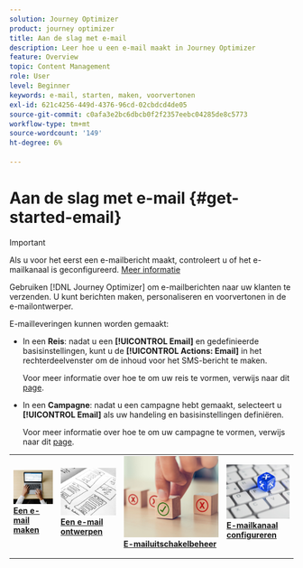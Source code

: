```yaml
---
solution: Journey Optimizer
product: journey optimizer
title: Aan de slag met e-mail
description: Leer hoe u een e-mail maakt in Journey Optimizer
feature: Overview
topic: Content Management
role: User
level: Beginner
keywords: e-mail, starten, maken, voorvertonen
exl-id: 621c4256-449d-4376-96cd-02cbdcd4de05
source-git-commit: c0afa3e2bc6dbcb0f2f2357eebc04285de8c5773
workflow-type: tm+mt
source-wordcount: '149'
ht-degree: 6%

---
```


# Aan de slag met e-mail {#get-started-email}

>[!IMPORTANT]
>
>Als u voor het eerst een e-mailbericht maakt, controleert u of het e-mailkanaal is geconfigureerd. [Meer informatie](email-settings.md)

Gebruiken [!DNL Journey Optimizer] om e-mailberichten naar uw klanten te verzenden. U kunt berichten maken, personaliseren en voorvertonen in de e-mailontwerper.

E-mailleveringen kunnen worden gemaakt:

* In een **Reis**: nadat u een **[!UICONTROL Email]** en gedefinieerde basisinstellingen, kunt u de **[!UICONTROL Actions: Email]** in het rechterdeelvenster om de inhoud voor het SMS-bericht te maken.

   Voor meer informatie over hoe te om uw reis te vormen, verwijs naar dit [page](../building-journeys/journey-gs.md).

* In een **Campagne**: nadat u een campagne hebt gemaakt, selecteert u **[!UICONTROL Email]** als uw handeling en basisinstellingen definiëren.

   Voor meer informatie over hoe te om uw campagne te vormen, verwijs naar dit [page](../campaigns/create-campaign.md#configure).

<table style="table-layout:fixed"><tr style="border: 0;">
<td>
<a href="create-email.md">
<img alt="Lood" src="../assets/do-not-localize/email-create.jpeg">
</a>
<div><a href="create-email.md"><strong>Een e-mail maken</strong>
</div>
<p>
</td>
<td>
<a href="get-started-email-design.md">
<img alt="Onfrequent" src="../assets/do-not-localize/email-design.jpg">
</a>
<div>
<a href="get-started-email-design.md"><strong>Een e-mail ontwerpen</strong></a>
</div>
<p></td>
<td>
<a href="email-opt-out.md">
<img alt="Validatie" src="../assets/do-not-localize/email-opt-out.jpg">
</a>
<div>
<a href="email-opt-out.md"><strong>E-mailuitschakelbeheer</strong></a>
</div>
<p>
</td>
<td>
<a href="email-settings.md">
<img alt="Validatie" src="../assets/do-not-localize/email-config.jpg">
</a>
<div>
<a href="email-settings.md"><strong>E-mailkanaal configureren</strong></a>
</div>
<p>
</td>
</tr></table>
